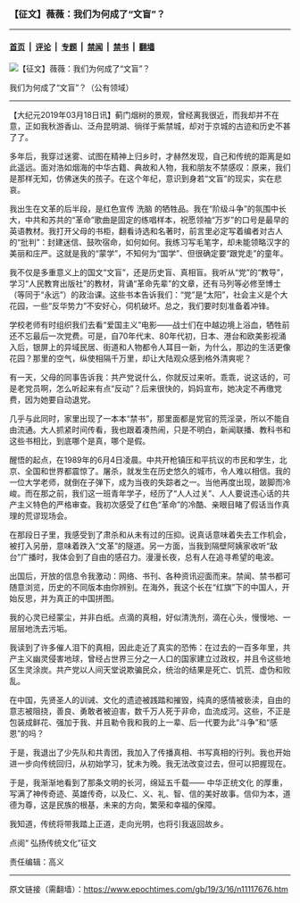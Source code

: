 ### 【征文】薇薇：我们为何成了“文盲”？

---

#### [首页](../../../..?n11117676) &nbsp;|&nbsp; [评论](../../../../../epoch-comment?n11117676) &nbsp;|&nbsp; [专题](../../../../../epoch-special?n11117676) &nbsp;|&nbsp; [禁闻](../../../../../epoch-news?n11117676) &nbsp;|&nbsp; [禁书](../../../../../books?n11117676) &nbsp;|&nbsp; [翻墙](https://github.com/gfw-breaker/nogfw/blob/master/README.md?n11117676)


<div><img alt="【征文】薇薇：我们为何成了“文盲”？" class="attachment-djy_600_400 size-djy_600_400 wp-post-image" src="https://i.epochtimes.com/assets/uploads/2019/03/people-2591874_1280-600x400.jpg"/>
<div class="caption">
 <p>
  我们为何成了“文盲”？（公有领域）
 </p>
</div></div><hr/><div class="post_content" id="artbody" itemprop="articleBody">
 <!-- article content begin -->
 <p>
  【大纪元2019年03月18日讯】蓟门烟树的景观，曾经离我很近，而我却并不在意，正如我秋游香山、泛舟昆明湖、徜徉于紫禁城，却对于京城的古迹和历史不甚了了。
 </p>
 <p>
  多年后，我穿过迷雾、试图在精神上归乡时，才赫然发现，自己和传统的距离是如此遥远。面对浩如烟海的中华古籍、典故和人物，我和朋友不禁感叹：原来，我们是那样无知，仿佛迷失的孩子。在这个年纪，意识到身若“文盲”的现实，实在悲哀。
 </p>
 <p>
  我出生在文革的后半段，是红色宣传
  <ok href="https://www.epochtimes.com/gb/tag/%E6%B4%97%E8%84%91.html">
   洗脑
  </ok>
  的牺牲品。我在“阶级斗争”的氛围中长大，中共和苏共的“革命”歌曲是固定的练唱样本，祝愿领袖“万岁”的口号是最早的英语教材。我打开父母的书柜，翻看诗选和名著时，前言里必定写着编者对古人的“批判”：封建迷信、鼓吹宿命，如何如何。我练习写毛笔字，却未能领略汉字的美丽和庄严。这就是我的“蒙学”，不知何为“国学”、但很确定要“跟党走”的童年。
 </p>
 <p>
  我不仅是多重意义上的国文“文盲”，还是历史盲、真相盲。我听从“党”的“教导”，学习“人民教育出版社”的教材，背诵“革命先辈”的文章，还有马列等必修至博士（等同于“永远”）的政治课。这些书本告诉我们：“党”是“太阳”，社会主义是个大花园，一些“反华势力”不安好心，伺机破坏。总之，我们要时刻准备着冲锋。
 </p>
 <p>
  学校老师有时组织我们去看“爱国主义”电影——战士们在中越边境上浴血，牺牲前还不忘最后一次党费。可是，自70年代末、80年代初，日本、港台和欧美影视涌入后，银屏上的异域民居、街道和人物都令人耳目一新，为什么，那边的生活更像花园？那里的空气，纵使相隔千万里，却让大陆观众感到格外清爽呢？
 </p>
 <p>
  有一天，父母的同事告诉我：共产党说什么，你就反过来听。乖乖，说这话的，可是老党员啊，怎么听起来有点“反动”？后来很快的，妈妈宣布，她决定不再缴党费，因为她要自动退党。
 </p>
 <p>
  几乎与此同时，家里出现了一本本“禁书”，那里面都是党官的荒淫录，所以不能自由流通。大人抓紧时间传看，我也跟着凑热闹，只是不明白，新闻联播、教科书和这些书相比，到底哪个是真，哪个是假。
 </p>
 <p>
  醒悟的起点，在1989年的6月4日凌晨。中共开枪镇压和平抗议的市民和学生，北京、全国和世界都震惊了。屠杀，就发生在历史悠久的城市，令人难以相信。我的一位大学老师，就倒在子弹下，成为当夜的失踪者之一。当他再度出现，跛脚而冷峻。而在那之前，我们这一班青年学子，经历了“人人过关”、人人要说违心话的共产主义特色的严格审查。我初次感受了红色“革命”的冷酷、亲眼目睹了假话当作真理的荒谬现场会。
 </p>
 <p>
  在那段日子里，我感受到了肃杀和从未有过的压抑。说真话意味着失去工作机会，被打入另册，意味着跌入“文革”的隧道。另一方面，当我到隔壁阿姨家收听“敌台”广播时，我体会到了自由的感召力。漫漫长夜，总有人在追寻希望的电波。
 </p>
 <p>
  出国后，开放的信息令我激动：网络、书刊、各种资讯迎面而来。禁闻、禁书都可随意浏览，历史的不同版本由你辨别。在海外，我这个长在“红旗”下的中国人，开始反思，并为真正的中国拼图。
 </p>
 <p>
  我的心灵已经蒙尘，并非白纸。点滴的真相，好似清洗剂，滴在心头，慢慢地、一层层地洗去污垢。
 </p>
 <p>
  我读到了许多催人泪下的真相，因此走近了真实的恐怖：在过去的一百多年里，共产主义幽灵侵害地球，曾经占世界三分之一人口的国家建立过政权，并且令这些地区生灵涂炭。共产党以人间天堂说欺骗民众，统治的结果是死亡、饥荒、虚伪和败乱。
 </p>
 <p>
  在中国，先贤圣人的训诫、文化的遗迹被践踏和摧毁，纯真的感情被亵渎，自由的意志被阻挠，善良、勇敢者被迫害，数千万人死于非命，血流成河。这些，不正是包装成鲜花、强加于我、并且勒令我和我的上一辈、后一代要为此“斗争”和“感恩”的吗？
 </p>
 <p>
  于是，我退出了少先队和共青团，我加入了传播真相、书写真相的行列。我也开始进一步向传统回归，从初始学习，犹未为晚。我无法改变过去，但可以把握现在。
 </p>
 <p>
  于是，我渐渐地看到了那条文明的长河，绵延五千载——
  <ok href="https://www.epochtimes.com/gb/tag/%E4%B8%AD%E5%8D%8E%E6%AD%A3%E7%BB%9F%E6%96%87%E5%8C%96.html">
   中华正统文化
  </ok>
  的厚重，写满了神传奇迹、英雄传奇，以及仁、义、礼、智、信的美好故事。信仰为本，道德为尊，这是民族的根基，未来的方向，繁荣和幸福的保障。
 </p>
 <p>
  我知道，传统将带我踏上正道，走向光明，也将引我返回故乡。
 </p>
 <p>
  点阅“
  <ok href="https://www.epochtimes.com/gb/tag/%E5%BC%98%E6%8F%9A%E5%82%B3%E7%B5%B1%E6%96%87%E5%8C%96%E5%BE%B5%E6%96%87.html">
   弘扬传统文化”征文
  </ok>
 </p>
 <p>
  责任编辑：高义
 </p>
 <!-- article content end -->
 <div id="below_article_ad">
 </div>
</div>


---

原文链接（需翻墙）：https://www.epochtimes.com/gb/19/3/16/n11117676.htm